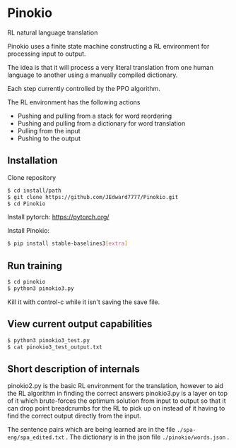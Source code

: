 # Pinokio
RL natural language translation

Pinokio uses a finite state machine constructing a RL environment for processing input to output.

The idea is that it will process a very literal translation from one human language to another using a manually compiled dictionary.

Each step currently controlled by the PPO algorithm.

The RL environment has the following actions
- Pushing and pulling from a stack for word reordering
- Pushing and pulling from a dictionary for word translation
- Pulling from the input
- Pushing to the output

## Installation

Clone repository

```sh
$ cd install/path
$ git clone https://github.com/JEdward7777/Pinokio.git
$ cd Pinokio
```

Install pytorch: 
https://pytorch.org/

Install Pinokio:

```sh
$ pip install stable-baselines3[extra]
```

## Run training
```sh
$ cd pinokio
$ python3 pinokio3.py
```

Kill it with control-c while it isn't saving the save file.

## View current output capabilities
```sh
$ python3 pinokio3_test.py
$ cat pinokio3_test_output.txt
```

## Short description of internals
pinokio2.py is the basic RL environment for the translation, however to aid the RL algorithm in finding the correct answers pinokio3.py is a layer on top of it which brute-forces the optimum solution from input to output so that it can drop point breadcrumbs for the RL to pick up on instead of it having to find the correct output directly from the input.

The sentence pairs which are being learned are in the file ```./spa-eng/spa_edited.txt``` .
The dictionary is in the json file ```./pinokio/words.json``` .